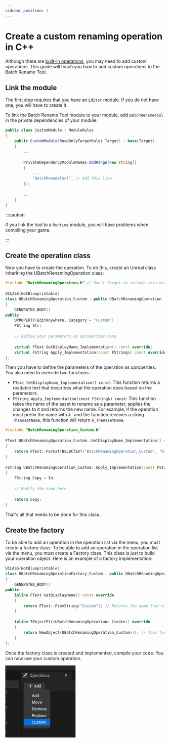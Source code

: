 ```yaml
---
sidebar_position: 1
---
```


# Create a custom renaming operation in C++

Although there are [built-in operations](../usage/builtin-renaming-operation.md), you may need to add custom operations.
This guide will teach you how to add custom operations to the Batch Rename Tool.

## Link the module

The first step requires that you have an `Editor` module. If you do not have one, you will have to create it.

To link the Batch Rename Tool module to your module, add `BatchRenameTool` in the private dependencies of your module:

```cs title="CustomModule.Build.cs"
public class CustomModule : ModuleRules
{
    public CustomModule(ReadOnlyTargetRules Target) : base(Target)
    {
        ...

        PrivateDependencyModuleNames.AddRange(new string[]
        {
            ...
            "BatchRenameTool", // Add this line
        });

        ...
    }
}
```

:::caution

If you link the tool to a `Runtime` module, you will have problems when compiling your game.

:::

## Create the operation class

Now you have to create the operation. To do this, create an Unreal class inheriting the UBatchRenamingOperation class:

```cpp title="BatchRenamingOperation_Custom.h"
#include "BatchRenamingOperation.h" // Don't forget to include this header

UCLASS(NotBlueprintable)
class UBatchRenamingOperation_Custom : public UBatchRenamingOperation
{
    GENERATED_BODY()
public:
    UPROPERTY(EditAnywhere, Category = "Custom")
    FString Str;

    // Define your parameters as uproperties here

    virtual FText GetDisplayName_Implementation() const override;
    virtual FString Apply_Implementation(const FString&) const override;
};
```

Then you have to define the parameters of the operation as uproperties. You also need to override two functions:
- `FText GetDisplayName_Implementation() const`: This function returns a readable text that describes what the
  operation does based on the parameters.
- `FString Apply_Implementation(const FString&) const`: This function takes the name of the asset to rename as a
  parameter, applies the changes to it and returns the new name. For example, if the operation must prefix the name with
  `A_` and the function receives a string `TheAssetName`, this function will return `A_TheAssetName`.

```cpp title="BatchRenamingOperation_Custom.cpp"
#include "BatchRenamingOperation_Custom.h"

FText UBatchRenamingOperation_Custom::GetDisplayName_Implementation() const
{
	return FText::Format(NSLOCTEXT("BatchRenamingOperation_Custom", "DisplayName", "Custom {0}"), FText::FromString(Str));
}

FString UBatchRenamingOperation_Custom::Apply_Implementation(const FString& In) const
{
    FString Copy = In;

    // Modify the name here

    return Copy;
}
```

That's all that needs to be done for this class.

## Create the factory

To be able to add an operation in the operation list via the menu, you must create a factory class. To be able to add an
operation in the operation list via the menu, you must create a Factory class. This class is just to build your
operation object. Here is an example of a factory implementation:

```cpp title="BatchRenamingOperation_Custom.h"
UCLASS(NotBlueprintable)
class UBatchRenamingOperationFactory_Custom : public UBatchRenamingOperationFactory
{
    GENERATED_BODY()
public:
    inline FText GetDisplayName() const override
    {
        return FText::FromString("Custom"); // Returns the name that will be displayed in the Add menu.
    }

    inline TObjectPtr<UBatchRenamingOperation> Create() override
    {
        return NewObject<UBatchRenamingOperation_Custom>(); // This function returns a new instance of your operation class
    }
};
```

Once the factory class is created and implemented, compile your code. You can now use your custom operation.

![](./img/CustomOperationInMenu.png)
